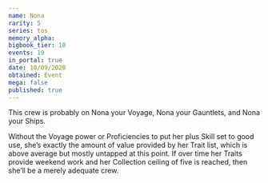 ```yaml
---
name: Nona
rarity: 5
series: tos
memory_alpha:
bigbook_tier: 10
events: 19
in_portal: true
date: 10/09/2020
obtained: Event
mega: false
published: true
---
```


This crew is probably on Nona your Voyage, Nona your Gauntlets, and Nona your Ships. 

Without the Voyage power or Proficiencies to put her plus Skill set to good use, she’s exactly the amount of value provided by her Trait list, which is above average but mostly untapped at this point. If over time her Traits provide weekend work and her Collection ceiling of five is reached, then she’ll be a merely adequate crew.
